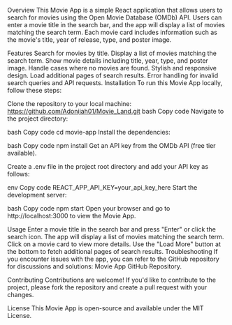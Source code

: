 Overview
This Movie App is a simple React application that allows users to search for movies using the Open Movie Database (OMDb) API. Users can enter a movie title in the search bar, and the app will display a list of movies matching the search term. Each movie card includes information such as the movie's title, year of release, type, and poster image.

Features
Search for movies by title.
Display a list of movies matching the search term.
Show movie details including title, year, type, and poster image.
Handle cases where no movies are found.
Stylish and responsive design.
Load additional pages of search results.
Error handling for invalid search queries and API requests.
Installation
To run this Movie App locally, follow these steps:

Clone the repository to your local machine:
https://github.com/Adonijah01/Movie_Land.git
bash
Copy code
Navigate to the project directory:

bash
Copy code
cd movie-app
Install the dependencies:

bash
Copy code
npm install
Get an API key from the OMDb API (free tier available).

Create a .env file in the project root directory and add your API key as follows:

env
Copy code
REACT_APP_API_KEY=your_api_key_here
Start the development server:

bash
Copy code
npm start
Open your browser and go to http://localhost:3000 to view the Movie App.

Usage
Enter a movie title in the search bar and press "Enter" or click the search icon.
The app will display a list of movies matching the search term.
Click on a movie card to view more details.
Use the "Load More" button at the bottom to fetch additional pages of search results.
Troubleshooting
If you encounter issues with the app, you can refer to the GitHub repository for discussions and solutions: Movie App GitHub Repository.

Contributing
Contributions are welcome! If you'd like to contribute to the project, please fork the repository and create a pull request with your changes.

License
This Movie App is open-source and available under the MIT License.

